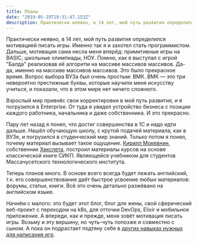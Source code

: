 ```yaml
---
title: Планы
date: "2019-05-19T19:31:47.153Z"
description: Практически неявно, в 14 лет, мой путь развития определился мотивацией писать игры. Именно так я и захотел стать программистом.
---
```


Практически неявно, в 14 лет, мой путь развития определился мотивацией писать игры. Именно так я и захотел стать программистом. Дальше, мотивация сама несла меня вперёд: примитивные игры на BASIC, школьные олимпиады, НОУ. Помню, как я выступал с игрой "Балда" реализовав её алгоритм на массиве массивов массивов. Да-да, именно на массиве массивов массивов. Это было прекрасное время. Вопрос выбора ВУЗа был очень простым: ВМК. ВМК — это три невероятно престижные буквы, которые научили меня искусству учиться, и показали, что в этом мире нет ничего сложного.

Взрослый мир привнёс свои корректировки в мой путь развития, и я погрузился в Enterprise. От туда я увидел устройство бизнеса с позиции каждого работника, начальника и даже собственника. И это прекрасно.

Пару лет назад я понял, что достиг совершенства в 1С и надо идти дальше. Нашёл обучающую школу, с крутой подачей материала, как в ВУЗе, и погрузился в студенческий мир знаний. Только потом я понял, почему материал вызывает такое ощущение. [Кирилл Мокевнин](https://www.youtube.com/user/mokevnin/featured), собственник [Хекслета](https://ru.hexlet.io/), построил материалы курсов на основе классической книге СИКП. Являющейся учебником для студентов Массачусетского технологического института.

Теперь планов много. В основе всего всегда будет лежать английский, т.к. его совершенствование даёт быстрое усвоение любых материалов: форумы, статьи, книги. Всё это очень детально разжёвано на английском языке.

Начнём с малого: это будет этот блог, блог для жены, свой сферический веб-проект с переходом на k8s, для отточки DevOps, Elixir и мобильное приложение. А впереди, как и прежде, меня зовёт мотивация писать игры. Возьму и эту вершину, но чуть-чуть попозже и совместно с сыном. А пока он подрастает подтяну себя в [других навыках нужных для написания игр](https://github.com/utilForever/game-developer-roadmap).